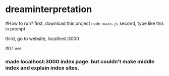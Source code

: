 # dreaminterpretation

#How to run?
first, download this project
```node main.js```
second, type like this in prompt

third, go to website, localhost:3000

#0.1 ver 
### made localhost:3000 index page. but couldn't make middle index and explain index sites.
